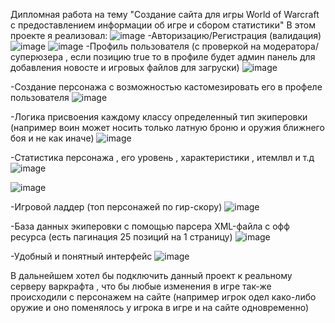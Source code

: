 Дипломная работа на тему "Создание сайта для игры World of Warcraft с предоставлением информации об игре и сбором статистики"
В этом проекте я реализовал:
![image](https://github.com/slavarian/wow_sirus_2.0/assets/124687072/19bfc216-6ccc-4e16-90e2-47a7922c1988)
-Авторизацию/Регистрация (валидация)
![image](https://github.com/slavarian/wow_sirus_2.0/assets/124687072/66fefc31-0428-4869-aba1-89e46c2d906e)
![image](https://github.com/slavarian/wow_sirus_2.0/assets/124687072/35f1bc71-1199-49e2-a704-36a3b6d54938)
-Профиль пользователя (с проверкой на модератора/суперюзера , если позицию true то в профиле будет админ панель для добавления новосте и игровых файлов для загруски)
![image](https://github.com/slavarian/wow_sirus_2.0/assets/124687072/25f3054c-1096-4389-8323-7ef6a8b859f5)

-Создание персонажа с возможностью кастомезировать его в профеле пользователя
![image](https://github.com/slavarian/wow_sirus_2.0/assets/124687072/77c0c5da-fb14-4c36-ab2e-5a672b652dd2)

-Логика присвоения каждому классу определенный тип экиперовки (например воин может носить только латную броню и оружия ближнего боя и не как иначе)
![image](https://github.com/slavarian/wow_sirus_2.0/assets/124687072/e820242b-22a1-4625-92da-ce62d2260932)


-Статистика персонажа , его уровень , характеристики , итемлвл и т.д 
![image](https://github.com/slavarian/wow_sirus_2.0/assets/124687072/d8b1ceaf-6eb0-4f42-a9ce-04be873a34e5)

![image](https://github.com/slavarian/wow_sirus_2.0/assets/124687072/84e37f7b-35e5-4a2c-b647-6290e2e62212)

-Игровой ладдер (топ персонажей по гир-скору)
![image](https://github.com/slavarian/wow_sirus_2.0/assets/124687072/e31d5aca-7956-4fe8-9f12-7ce8ace245fc)

-База данных экиперовки с помощью парсера XML-файла с офф ресурса (есть пагинация 25 позиций на 1 страницу)
![image](https://github.com/slavarian/wow_sirus_2.0/assets/124687072/401a5d2f-3560-4c2d-b6af-43665740ea67)

-Удобный и понятный интерфейс
![image](https://github.com/slavarian/wow_sirus_2.0/assets/124687072/e088f468-8296-4390-ac6e-2579b9b60a2e)

В дальнейшем хотел бы подключить данный проект к реальному серверу варкрафта , что бы любые изменения в игре так-же происходили с персонажем на сайте (например игрок одел како-либо оружие и оно поменялось у игрока в игре и на сайте одновременно)
